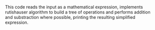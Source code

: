 This code reads the input as a mathematical expression, implements rutishauser algorithm to build a tree of operations and performs addition and substraction
where possible, printing the resulting simplified expression.

